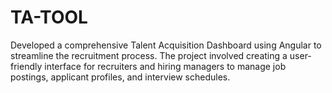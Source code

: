# TA-TOOL
Developed a comprehensive Talent Acquisition Dashboard using Angular to streamline the recruitment process. The project involved creating a user-friendly interface for recruiters and hiring managers to manage job postings, applicant profiles, and interview schedules.
